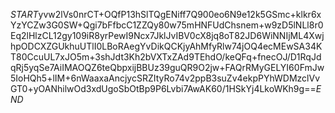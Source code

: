 $START$yvw2lVs0nrCT+OQfP13hSlTQgENiff7Q900eo6N9e12k5GSmc+klkr6xYzYCZw3G0SW+Qgi7bFfbcC1ZZQy80w75mHNFUdChsnem+w9zD5lNLl8r0Eq2lHlzCL12gy109iR8yrPewI9Ncx7JklJvIBV0cX8jq8oT82JD6WiNNIjML4XwjhpODCXZGUkhuUTlI0LBoRAegYvDikQCKjyAhMfyRlw74jOQ4ecMEwSA34KT80CcuUL7xJO5m+3shJdt3Kh2bVXTxZAd9TEhdO/keQFq+fnecOJ/D1RqJdqRj5yqSe7AiIMAOQZ6teQbpxijBBUz39guQR9O2jw+FAQrRMyGELYI60FmJw5IoHQh5+lIM+6nWaaxaAncjycSRZItyRo74v2ppB3suZv4ekpPYhWDMzclVvGT0+yOANhilwOd3xdUgoSbOtBp9P6Lvbi7AwAK60/1HSkYj4LkoWKh9g==$END$